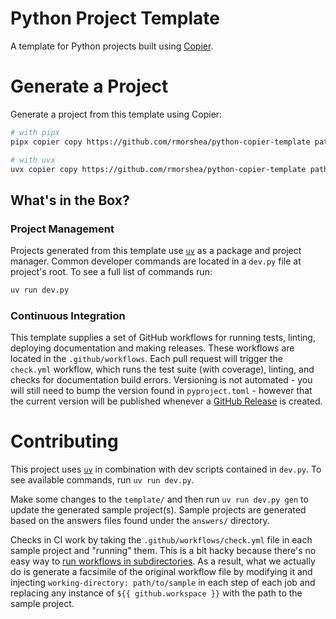 # Python Project Template

A template for Python projects built using [Copier](https://github.com/copier-org/copier).

# Generate a Project

Generate a project from this template using Copier:

```bash
# with pipx
pipx copier copy https://github.com/rmorshea/python-copier-template path/to/project
```

```bash
# with uvx
uvx copier copy https://github.com/rmorshea/python-copier-template path/to/project
```

## What's in the Box?


### Project Management

Projects generated from this template use [`uv`](https://github.com/astral-sh/uv) as a
package and project manager. Common developer commands are located in a `dev.py` file at
project's root. To see a full list of commands run:

```bash
uv run dev.py
```

### Continuous Integration

This template supplies a set of GitHub workflows for running tests, linting, deploying
documentation and making releases. These workflows are located in the `.github/workflows`.
Each pull request will trigger the `check.yml` workflow, which runs the test suite
(with coverage), linting, and checks for documentation build errors. Versioning is
not automated - you will still need to bump the version found in `pyproject.toml` -
however that the current version will be published whenever a
[GitHub Release](https://docs.github.com/en/repositories/releasing-projects-on-github/managing-releases-in-a-repository#creating-a-release)
is created.

# Contributing

This project uses [`uv`](https://github.com/astral-sh/uv) in combination with dev
scripts contained in `dev.py`. To see available commands, run `uv run dev.py`.

Make some changes to the `template/` and then run `uv run dev.py gen` to update the
generated sample project(s). Sample projects are generated based on the answers files
found under the `answers/` directory.

Checks in CI work by taking the `.github/workflows/check.yml` file in each sample
project and "running" them. This is a bit hacky because there's no easy way to
[run workflows in subdirectories](https://github.com/orgs/community/discussions/18055).
As a result, what we actually do is generate a facsimile of the original workflow file
by modifying it and injecting `working-directory: path/to/sample` in each step of each
job and replacing any instance of `${{ github.workspace }}` with the path to the sample
project.
